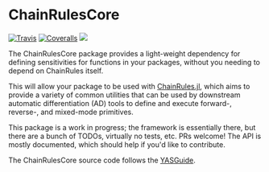 # ChainRulesCore

[![Travis](https://travis-ci.org/JuliaDiff/ChainRulesCore.jl.svg?branch=master)](https://travis-ci.org/JuliaDiff/ChainRulesCore.jl)
[![Coveralls](https://coveralls.io/repos/github/JuliaDiff/ChainRulesCore.jl/badge.svg?branch=master)](https://coveralls.io/github/JuliaDiff/ChainRulesCore.jl?branch=master)
[![](https://img.shields.io/badge/docs-latest-blue.svg)](https://JuliaDiff.github.io/ChainRules.jl/latest)

The ChainRulesCore package provides a light-weight dependency for defining sensitivities for functions in your packages, without you needing to depend on ChainRules itself.

This will allow your package to be used with [ChainRules.jl](https://github.com/JuliaDiff/ChainRules.jl), which aims to provide a variety of common utilities that can be used by downstream automatic differentiation (AD) tools to define and execute forward-, reverse-, and mixed-mode primitives.

This package is a work in progress; the framework is essentially there, but there are a bunch of TODOs, virtually no tests, etc. PRs welcome! The API is mostly documented, which should help if you'd like to contribute.

The ChainRulesCore source code follows the [YASGuide](https://github.com/jrevels/YASGuide).
